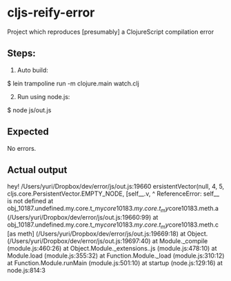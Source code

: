 # cljs-reify-error
Project which reproduces [presumably] a ClojureScript compilation error

## Steps:

1) Auto build:

$ lein trampoline run -m clojure.main watch.clj

2) Run using node.js:

$ node js/out.js

## Expected 
No errors.

## Actual output

hey!
/Users/yuri/Dropbox/dev/error/js/out.js:19660
ersistentVector(null, 4, 5, cljs.core.PersistentVector.EMPTY_NODE, [self__.v, 
                                                                    ^
ReferenceError: self__ is not defined
    at obj_10187.undefined.my.core.t_my$core10183.my.core.t_my$core10183.meth.a (/Users/yuri/Dropbox/dev/error/js/out.js:19660:99)
    at obj_10187.undefined.my.core.t_my$core10183.my.core.t_my$core10183.meth.c [as meth] (/Users/yuri/Dropbox/dev/error/js/out.js:19669:18)
    at Object.<anonymous> (/Users/yuri/Dropbox/dev/error/js/out.js:19697:40)
    at Module._compile (module.js:460:26)
    at Object.Module._extensions..js (module.js:478:10)
    at Module.load (module.js:355:32)
    at Function.Module._load (module.js:310:12)
    at Function.Module.runMain (module.js:501:10)
    at startup (node.js:129:16)
    at node.js:814:3
